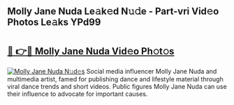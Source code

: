 ## Molly Jane Nuda Le𝚊k𝚎d N𝚞𝚍e - Part-vri Vid𝚎o Photos Le𝚊ks YPd99

# <h2><a href="http://fbbxm0.evod.top/?m=Molly+Jane+Nuda">🔗 👉🔴 Molly Jane Nuda Vid𝚎o Ph𝚘t𝚘s</a></h2>

[![Molly Jane Nuda N𝚞d𝚎s](https://i.imgur.com/8V9OHl7.gif)](http://fbbxm0.evod.top/?m=Molly+Jane+Nuda)
Social media influencer Molly Jane Nuda and multimedia artist, famed for publishing dance and lifestyle material through viral dance trends and short videos. Public figures Molly Jane Nuda can use their influence to advocate for important causes. 
